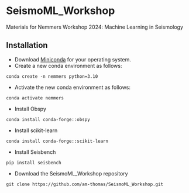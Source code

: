 # SeismoML_Workshop
Materials for Nemmers Workshop 2024: Machine Learning in Seismology

## Installation 
* Download [Miniconda](https://docs.anaconda.com/free/miniconda/miniconda-install/) for your operating system.
* Create a new conda environment as follows: 
```
conda create -n nemmers python=3.10
```
* Activate the new conda environment as follows: 
```
conda activate nemmers
```
* Install Obspy 
```
conda install conda-forge::obspy
```
* Install scikit-learn  
```
conda install conda-forge::scikit-learn
```
* Install Seisbench 
```
pip install seisbench
```
* Download the SeismoML_Workshop repository
```
git clone https://github.com/am-thomas/SeismoML_Workshop.git
```
